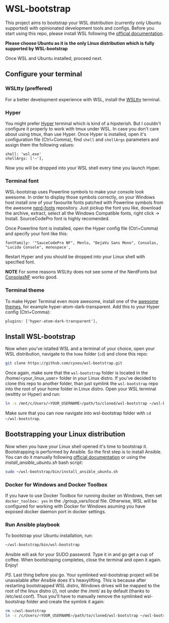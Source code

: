 # WSL-bootstrap

This project aims to bootstrap your WSL distribution (currently only Ubuntu supported) with opinionated development tools and configs.
Before you start using this repo, please install WSL following the [official documentation](https://docs.microsoft.com/en-us/windows/wsl/install-win10#for-anniversary-update-and-creators-update-install-using-lxrun).

__Please choose Ubuntu as it is the only Linux distribution which is fully supported by WSL-bootstrap__

Once WSL and Ubuntu installed, proceed next.

## Configure your terminal

### WSLtty (preffered)
For a better development experience with WSL, install the [WSLtty](https://github.com/mintty/wsltty/releases) terminal.

### Hyper
You might prefer [Hyper](https://hyper.is) terminal which is kind of a hipsterish. But I couldn't configure it properly to work with tmux under WSL.
In case you don't care about using tmux, than use Hyper.
Once Hyper is installed, open it's configuration file (Ctrl+Comma), find `shell` and `shellArgs` parameters and assign them the following values:

```
shell: 'wsl.exe'
shellArgs: ['~'],
```

Now you will be dropped into your WSL shell every time you launch Hyper.

### Terminal font

WSL-bootstrap uses Powerline symbols to make your console look awesome. In order to display those symbols correctly, on your Windows host install one of your favourite fonts patched with Powerline symbols from the awesone [nerd-fonts](https://github.com/ryanoasis/nerd-fonts/releases) repository. Just pickup the font you like, download the archive, extract, select all the Windows Compatible fonts, right click -> Install. SourceCodePro font is highly recomended.

Once Powerline font is installed, open the Hyper config file (Ctrl+Comma) and specify your font like this:

```
fontFamily: '"SauceCodePro NF", Menlo, "DejaVu Sans Mono", Consolas, "Lucida Console", monospace',
```

Restart Hyper and you should be dropped into your Linux shell with specified font.

__NOTE__ For some reasons WSLtty does not see some of the NerdFonts but [ConsolasNF](https://github.com/whitecolor/my-nerd-fonts/tree/master/Consolas%20NF) works good.

### Terminal theme

To make Hyper Terminal even more awesome, install one of the [awesome themes](https://github.com/bnb/awesome-hyper#themes), for example hyper-atom-dark-transparent. Add this to your Hyper config (Ctrl+Comma):

```
plugins: ['hyper-atom-dark-transparent'],
```


## Install WSL-bootstrap

Now when you've istalled WSL and a terminal of your choice, open your WSL
distribution, navigate to the `home` folder (`cd`) and clone this repo:

```sh
git clone https://github.com/cyxou/wsl-bootstrap.git
```

Once again, make sure that the `wsl-bootstrap` folder is located in the /home/<your_linux_user> folder in your Linux distro.
If you've decided to clone this repo to another folder, than just symlink the `wsl-bootstrap` repo into the root of your home folder in Linux distro. Open your WSL terminal (wslttty or Hyper) and run:

```sh
ln -s /mnt/c/Users/<YOUR_USERNAME>/path/to/cloned/wsl-bootstrap ~/wsl-bootstrap
```
Make sure that you can now navigate into wsl-bootstrap folder with `cd ~/wsl-bootstrap`.

## Bootstrapping your Linux distribution

Now when you have your Linux shell opened it's time to bootstrap it.
Bootstrapping is performed by Ansible. So the first step is to install Ansible.
You can do it manually following [official documentation](http://docs.ansible.com/ansible/latest/intro_installation.html#latest-releases-via-apt-ubuntu) or using the *install_ansible_ubuntu.sh* bash script:

```sh
sudo ~/wsl-bootstrap/bin/install_ansible_ubuntu.sh
```

### Docker for Windows and Docker Toolbox

If you have to use Docker Toolbox for running docker on Windows, then set `docker_toolbox: yes` in the ./group_vars/local file.
Otherwise, WSL will be configured for working with Docker for Windows asuming you have exposed docker daemon port in docker settings.

### Run Ansible playbook

To bootstrap your Ubuntu installation, run:

```sh
~/wsl-bootstrap/bin/wsl-bootstrap
```

Ansible will ask for your SUDO password. Type it in and go get a cup of coffee. When bootstraping completes, close the terminal and open it again. Enjoy!

_PS._ Last thing before you go. Your symlinked wsl-bootstrap project will be unavailable after Ansible does it's heavylifting. This is because after restarting bootstrapped WSL distro, Windows drives will be mapped to the root of the linux distro (/), not under the /mnt/ as by default (thanks to /etc/wsl.conf). Thus you'll have to manually remove the symlinked wsl-bootstrap folder and create the symlink it again:

```sh
rm ~/wsl-bootstrap
ln -s /c/Users/<YOUR_USERNAME>/path/to/cloned/wsl-bootstrap ~/wsl-bootstrap
```
